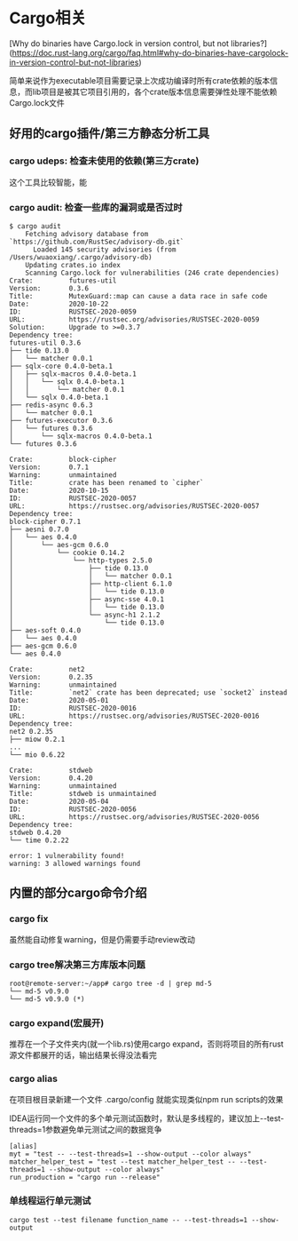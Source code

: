 # Cargo相关

[Why do binaries have Cargo.lock in version control, but not libraries?]
(https://doc.rust-lang.org/cargo/faq.html#why-do-binaries-have-cargolock-in-version-control-but-not-libraries)

简单来说作为executable项目需要记录上次成功编译时所有crate依赖的版本信息，而lib项目是被其它项目引用的，各个crate版本信息需要弹性处理不能依赖Cargo.lock文件

## 好用的cargo插件/第三方静态分析工具

### cargo udeps: 检查未使用的依赖(第三方crate)

这个工具比较智能，能

### cargo audit: 检查一些库的漏洞或是否过时

```
$ cargo audit
    Fetching advisory database from `https://github.com/RustSec/advisory-db.git`
      Loaded 145 security advisories (from /Users/wuaoxiang/.cargo/advisory-db)
    Updating crates.io index
    Scanning Cargo.lock for vulnerabilities (246 crate dependencies)
Crate:         futures-util
Version:       0.3.6
Title:         MutexGuard::map can cause a data race in safe code
Date:          2020-10-22
ID:            RUSTSEC-2020-0059
URL:           https://rustsec.org/advisories/RUSTSEC-2020-0059
Solution:      Upgrade to >=0.3.7
Dependency tree: 
futures-util 0.3.6
├── tide 0.13.0
│   └── matcher 0.0.1
├── sqlx-core 0.4.0-beta.1
│   ├── sqlx-macros 0.4.0-beta.1
│   │   └── sqlx 0.4.0-beta.1
│   │       └── matcher 0.0.1
│   └── sqlx 0.4.0-beta.1
├── redis-async 0.6.3
│   └── matcher 0.0.1
├── futures-executor 0.3.6
│   └── futures 0.3.6
│       └── sqlx-macros 0.4.0-beta.1
└── futures 0.3.6

Crate:         block-cipher
Version:       0.7.1
Warning:       unmaintained
Title:         crate has been renamed to `cipher`
Date:          2020-10-15
ID:            RUSTSEC-2020-0057
URL:           https://rustsec.org/advisories/RUSTSEC-2020-0057
Dependency tree: 
block-cipher 0.7.1
├── aesni 0.7.0
│   └── aes 0.4.0
│       └── aes-gcm 0.6.0
│           └── cookie 0.14.2
│               └── http-types 2.5.0
│                   ├── tide 0.13.0
│                   │   └── matcher 0.0.1
│                   ├── http-client 6.1.0
│                   │   └── tide 0.13.0
│                   ├── async-sse 4.0.1
│                   │   └── tide 0.13.0
│                   └── async-h1 2.1.2
│                       └── tide 0.13.0
├── aes-soft 0.4.0
│   └── aes 0.4.0
├── aes-gcm 0.6.0
└── aes 0.4.0

Crate:         net2
Version:       0.2.35
Warning:       unmaintained
Title:         `net2` crate has been deprecated; use `socket2` instead
Date:          2020-05-01
ID:            RUSTSEC-2020-0016
URL:           https://rustsec.org/advisories/RUSTSEC-2020-0016
Dependency tree: 
net2 0.2.35
├── miow 0.2.1
...
└── mio 0.6.22

Crate:         stdweb
Version:       0.4.20
Warning:       unmaintained
Title:         stdweb is unmaintained
Date:          2020-05-04
ID:            RUSTSEC-2020-0056
URL:           https://rustsec.org/advisories/RUSTSEC-2020-0056
Dependency tree: 
stdweb 0.4.20
└── time 0.2.22

error: 1 vulnerability found!
warning: 3 allowed warnings found
```

## 内置的部分cargo命令介绍

### cargo fix

虽然能自动修复warning，但是仍需要手动review改动

### cargo tree解决第三方库版本问题

```
root@remote-server:~/app# cargo tree -d | grep md-5
└── md-5 v0.9.0
└── md-5 v0.9.0 (*)
```

### cargo expand(宏展开)

推荐在一个子文件夹内(就一个lib.rs)使用cargo expand，否则将项目的所有rust源文件都展开的话，输出结果长得没法看完

### cargo alias

在项目根目录新建一个文件 .cargo/config 就能实现类似npm run scripts的效果

IDEA运行同一个文件的多个单元测试函数时，默认是多线程的，建议加上--test-threads=1参数避免单元测试之间的数据竞争

```
[alias]
myt = "test -- --test-threads=1 --show-output --color always"
matcher_helper_test = "test --test matcher_helper_test -- --test-threads=1 --show-output --color always"
run_production = "cargo run --release"
```

### 单线程运行单元测试

`cargo test --test filename function_name -- --test-threads=1 --show-output`
